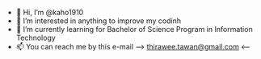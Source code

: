 - 👋 Hi, I’m @kaho1910
- 👀 I’m interested in anything to improve my codinh
- 🌱 I’m currently learning for Bachelor of Science Program in Information Technology
- 📫 You can reach me by this e-mail  --> thirawee.tawan@gmail.com <--

<!---
kaho1910/kaho1910 is a ✨ special ✨ repository because its `README.md` (this file) appears on your GitHub profile.
You can click the Preview link to take a look at your changes.
--->
